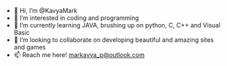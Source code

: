 - 👋 Hi, I’m @KavyaMark
- 👀 I’m interested in coding and programming
- 🌱 I’m currently learning JAVA, brushing up on python, C, C++ and Visual Basic
- 💞️ I’m looking to collaborate on developing beautiful and amazing sites and games
- 📫 Reach me here! markavya_p@outlook.com

<!---
KavyaMark/KavyaMark is a ✨ special ✨ repository because its `README.md` (this file) appears on your GitHub profile.
You can click the Preview link to take a look at your changes.
--->
